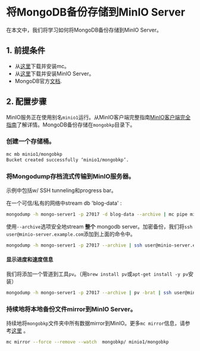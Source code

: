 # 将MongoDB备份存储到MinIO Server

在本文中，我们将学习如何将MongoDB备份存储到MinIO Server。

## 1. 前提条件

- 从[这里](http://docs.minio.org.cn/docs/master/minio-client-quickstart-guide)下载并安装mc。
- 从[这里](http://docs.minio.org.cn/docs/master/minio-quickstart-guide)下载并安装MinIO Server。
- MongoDB官方[文档](https://docs.mongodb.com/).

## 2. 配置步骤

MinIO服务正在使用别名`minio1`运行。从MinIO客户端完整指南[MinIO客户端完全指南](http://docs.minio.org.cn/docs/master/minio-client-complete-guide)了解详情。MongoDB备份存储在`mongobkp`目录下。

### 创建一个存储桶。

```sh
mc mb minio1/mongobkp
Bucket created successfully ‘minio1/mongobkp’.
```

### 将Mongodump存档流式传输到MinIO服务器。

示例中包括w/ SSH tunneling和progress bar。

在一个可信/私有的网络中stream db 'blog-data' :

```sh
mongodump -h mongo-server1 -p 27017 -d blog-data --archive | mc pipe minio1/mongobkp/backups/mongo-blog-data-`date +%Y-%m-%d`.archive
```

使用`--archive`选项安全地stream **整个** mongodb server。加密备份，我们将`ssh user@minio-server.example.com`添加到上面的命令中。

```sh
mongodump -h mongo-server1 -p 27017 --archive | ssh user@minio-server.example.com mc pipe minio1/mongobkp/full-db-`date +%Y-%m-%d`.archive
```

#### 显示进度和速度信息

我们将添加一个管道到工具`pv`。（用`brew install pv`或`apt-get install -y pv`安装）

```sh
mongodump -h mongo-server1 -p 27017 --archive | pv -brat | ssh user@minio-server.example.com mc pipe minio1/mongobkp/full-db-`date +%Y-%m-%d`.archive
```

### 持续地将本地备份文件mirror到MinIO Server。

持续地将`mongobkp`文件夹中所有数据mirror到MinIO。更多`mc mirror`信息，请参考[这里](http://docs.minio.org.cn/docs/master/minio-client-complete-guide#mirror) 。

```sh
mc mirror --force --remove --watch  mongobkp/ minio1/mongobkp
```